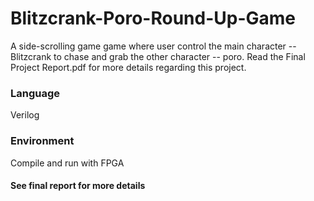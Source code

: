 # Blitzcrank-Poro-Round-Up-Game
A side-scrolling game game where user control the main character -- Blitzcrank to chase and grab the other character -- poro. Read the Final Project Report.pdf for more details regarding this project. 

### Language
Verilog

### Environment
Compile and run with FPGA

#### See final report for more details
